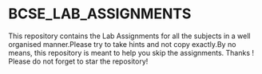 # BCSE_LAB_ASSIGNMENTS
This repository contains the Lab Assignments for all the subjects in a well organised manner.Please try to take hints and not copy exactly.By no means, this repository is meant to help you skip the assignments.
Thanks !
Please do not forget to star the repository!
